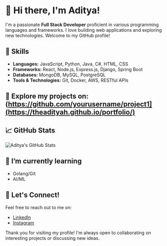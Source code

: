 # 👋 Hi there, I'm Aditya!

I'm a passionate **Full Stack Developer** proficient in various programming languages and frameworks. I love building web applications and exploring new technologies. Welcome to my GitHub profile!

## 🚀 Skills

- **Languages:** JavaScript, Python, Java, C#, HTML, CSS
- **Frameworks:** React, Node.js, Express.js, Django, Spring Boot
- **Databases:** MongoDB, MySQL, PostgreSQL
- **Tools & Technologies:** Git, Docker, AWS, RESTful APIs

## 🌟 Explore my projects on: (https://github.com/yourusername/project1](https://theadityah.github.io/portfolio/)

## 📈 GitHub Stats

![Aditya's GitHub Stats](https://github-readme-stats.vercel.app/api?username=theAdityah&show_icons=true&hide_border=true&count_private=true&theme=radical)

## 🌱 I’m currently learning

- Golang/Git 
- AI/ML

## 🤝 Let's Connect!

Feel free to reach out to me on:

- [LinkedIn](http://www.linkedin.com/in/go-on-adityakumar)
- [Instagram](https://www.instagram.com/iamrajputaditya/)

Thank you for visiting my profile! I'm always open to collaborating on interesting projects or discussing new ideas.
